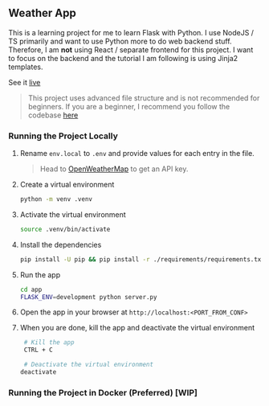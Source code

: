 ## Weather App

This is a learning project for me to learn Flask with Python. I use NodeJS / TS primarily and want to use Python more to do web backend stuff. Therefore, I am **not** using React / separate frontend for this project. I want to focus on the backend and the tutorial I am following is using Jinja2 templates.

See it [live](https://flask-weather-service.onrender.com)

> This project uses advanced file structure and is not recommended for beginners. If you are a beginner, I recommend you follow the codebase [here](https://github.com/TannerBarcelos/software-engineering-resources/tree/basic-version/backend/flask/weather-app)

### Running the Project Locally

1. Rename `env.local` to `.env` and provide values for each entry in the file.

   > Head to [OpenWeatherMap](https://openweathermap.org/) to get an API key.

2. Create a virtual environment

   ```bash
   python -m venv .venv
   ```

3. Activate the virtual environment

   ```bash
   source .venv/bin/activate
   ```

4. Install the dependencies

   ```bash
   pip install -U pip && pip install -r ./requirements/requirements.txt
   ```

5. Run the app

   ```bash
   cd app
   FLASK_ENV=development python server.py
   ```

6. Open the app in your browser at `http://localhost:<PORT_FROM_CONF>`

7. When you are done, kill the app and deactivate the virtual environment

   ```bash
    # Kill the app
    CTRL + C

    # Deactivate the virtual environment
   deactivate
   ```

### Running the Project in Docker (Preferred) [WIP]
